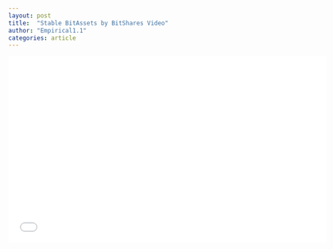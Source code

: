 ```yaml
---
layout: post
title:  "Stable BitAssets by BitShares Video"
author: "Empirical1.1"
categories: article 
---
```

<iframe width="640" height="375" src="//www.youtube.com/embed/fnunXnLdJdw" frameborder="0" allowfullscreen></iframe>
